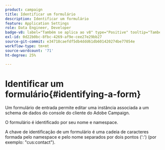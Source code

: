 ```yaml
---
product: campaign
title: Identificar um formulário
description: Identificar um formulário
feature: Application Settings
role: Data Engineer, Developer
badge-v8: label="Também se aplica ao v8" type="Positive" tooltip="Também se aplica ao Campaign v8"
exl-id: 0d22b0bc-8fbc-4269-af9e-cee27e29bb27
source-git-commit: e34718caefdf5db4ddd61db601420274be77054e
workflow-type: tm+mt
source-wordcount: '71'
ht-degree: 25%

---
```


# Identificar um formulário{#identifying-a-form}



Um formulário de entrada permite editar uma instância associada a um schema de dados do console do cliente do Adobe Campaign.

O formulário é identificado por seu nome e namespace.

A chave de identificação de um formulário é uma cadeia de caracteres formada pelo namespace e pelo nome separados por dois pontos (&#39;:&#39;) (por exemplo: &quot;cus:contact&quot;).
